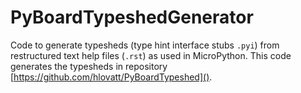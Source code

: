 # PyBoardTypeshedGenerator

Code to generate typesheds (type hint interface stubs `.pyi`) from restructured text help files (`.rst`) as used in MicroPython.
This code generates the typesheds in repository [https://github.com/hlovatt/PyBoardTypeshed]().
